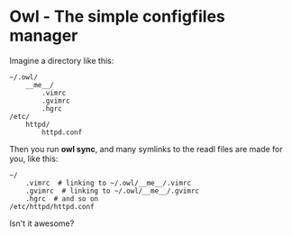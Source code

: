 Owl - The simple configfiles manager
====================================

Imagine a directory like this:

    ~/.owl/
        __me__/
            .vimrc
            .gvimrc
            .hgrc
    /etc/
        httpd/
            httpd.conf

Then you run **owl sync**, and many symlinks to the readl files
are made for you, like this:

    ~/
        .vimrc  # linking to ~/.owl/__me__/.vimrc
        .gvimrc  # linking to ~/.owl/__me__/.gvimrc
        .hgrc  # and so on
    /etc/httpd/httpd.conf

Isn't it awesome?


<!--

.owl/
    vars.py
    vars.py.sample  # será clonado para "vars.py" após o download
    __me__/ <-- considera /home/lsmagalhaes/
        /.vimrc/
            (...)
    /etc
        /init.d/
            (...)


Usando jinja2, um arquivo vars.py contém as configurações necessárias
para setar tudo. Como funcionaria?


sintaxe simples para links simbólicos também
.vimrc.link
     e dentro marca o caminho completo de onde o arquivo está



OU MELHOR! O owl SÓ FAZ links simbólicos! Uma configuração especial
o faz copiar o conteúdo, ao invés de meramente linkar.
-->
